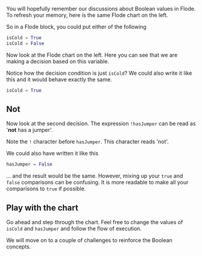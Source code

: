 You will hopefully remember our discussions about Boolean values in Flode. To refresh your memory, here is the same Flode chart on the left.

So in a Flode block, you could put either of the following

```python
isCold = True
isCold = False
```

Now look at the Flode chart on the left. Here you can see that we are making a decision based on this variable.

Notice how the decision condition is just `isCold`? We could also write it like this and it would behave exactly the same.

```python
isCold = True
```

## Not
Now look at the second decision. The expression `!hasJumper` can be read as '**not** has a jumper'. 


Note the `!` character before `hasJumper`. This character reads 'not'.

We could also have written it like this

```python
hasJumper = False
```

... and the result would be the same. However, mixing up your `true` and `false` comparisons can be confusing. It is more readable to make all your comparisons to `true` if possible.


## Play with the chart
Go ahead and step through the chart. Feel free to change the values of `isCold` and `hasJumper` and follow the flow of execution.

We will move on to a couple of challenges to reinforce the Boolean concepts.
